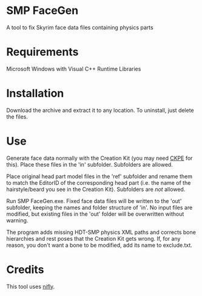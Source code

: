 # SMP FaceGen
A tool to fix Skyrim face data files containing physics parts
# Requirements
Microsoft Windows with Visual C++ Runtime Libraries
# Installation
Download the archive and extract it to any location. To uninstall, just delete the files.
# Use
Generate face data normally with the Creation Kit (you may need [CKPE](https://www.nexusmods.com/skyrimspecialedition/mods/71371) for this). Place these files in the 'in' subfolder. Subfolders are allowed. 

Place original head part model files in the 'ref' subfolder and rename them to match the EditorID of the corresponding head part (i.e. the name of the hairstyle/beard you see in the Creation Kit). Subfolders are *not* allowed.

Run SMP FaceGen.exe. Fixed face data files will be written to the 'out' subfolder, keeping the names and folder structure of 'in'. No input files are modified, but existing files in the 'out' folder will be overwritten without warning.

The program adds missing HDT-SMP physics XML paths and corrects bone hierarchies and rest poses that the Creation Kit gets wrong. If, for any reason, you don't want a bone to be modified, add its name to exclude.txt.
# Credits
This tool uses [nifly](https://github.com/ousnius/nifly).
